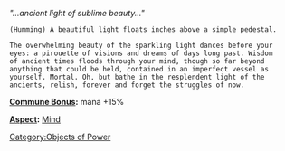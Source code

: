 *"...ancient light of sublime beauty..."*

`(Humming) A beautiful light floats inches above a simple pedestal.`

`The overwhelming beauty of the sparkling light dances before your`  
`eyes: a pirouette of visions and dreams of days long past. Wisdom`  
`of ancient times floods through your mind, though so far beyond`  
`anything that could be held, contained in an imperfect vessel as`  
`yourself. Mortal. Oh, but bathe in the resplendent light of the`  
`ancients, relish, forever and forget the struggles of now.`

**[Commune Bonus](Commune.md "wikilink"):** mana +15%

**[Aspect](:Category:Aspects.md "wikilink"):** [
Mind](Aspect_-_Mind.md "wikilink")

[Category:Objects of Power](Category:Objects_of_Power "wikilink")
